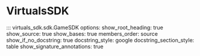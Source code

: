 # VirtualsSDK

::: virtuals_sdk.sdk.GameSDK
options:
show_root_heading: true
show_source: true
show_bases: true
members_order: source
show_if_no_docstring: true
docstring_style: google
docstring_section_style: table
show_signature_annotations: true
